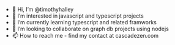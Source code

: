 - 👋 Hi, I’m @timothyhalley
- 👀 I’m interested in javascript and typescript projects
- 🌱 I’m currently learning typescript and related framworks
- 💞️ I’m looking to collaborate on graph db projects using nodejs
- 📫 How to reach me - find my contact at cascadezen.com

<!---
timothyhalley/timothyhalley is a ✨ special ✨ repository because its `README.md` (this file) appears on your GitHub profile.
You can click the Preview link to take a look at your changes.
--->
